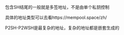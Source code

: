 包含SH结尾的一般就是多签地址，不是由单个私钥控制



具体的地址类型可以去看https://mempool.space/zh/




P2SH-P2WSH是最复杂的地址，复杂的地址都是嵌套生成的